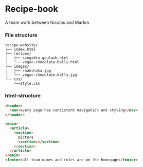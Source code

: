 # Recipe-book

A team work between Nicolas and Marlon

### File structure

```text
recipe-website/
├── index.html
├── recipes/
│   ├── szegedin-goulash.html
│   └── vegan-chocolate-balls.html
└── images/
│   ├── shakshuka.jpg
│   └── vegan-chocolate-balls.jpg
└── css/
    └──style.css
```

### html-structure

```html
<header>
  <nav>every page has consistent navigation and styling</nav>
</header>

<main>
  <article>
    <section>
      picture
      <section></section>
    </section>
  </article>
</main>
<footer>all team names and roles are on the homepage</footer>
```
